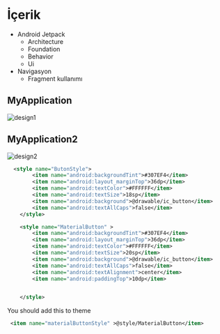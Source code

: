 # İçerik
- Android Jetpack
  - Architecture
  - Foundation
  - Behavior
  - Ui
- Navigasyon 
  - Fragment kullanımı
## MyApplication
![design1](https://user-images.githubusercontent.com/41166029/164555375-751405b0-96ac-43b5-8239-5b150fb5bb4f.gif)


## MyApplication2

![design2](https://user-images.githubusercontent.com/41166029/164555276-095ff12c-4bf2-4cbd-81aa-ece3a6153885.gif)



```xml
  <style name="ButonStyle">
        <item name="android:backgroundTint">#307EF4</item>
        <item name="android:layout_marginTop">36dp</item>
        <item name="android:textColor">#FFFFFF</item>
        <item name="android:textSize">18sp</item>
        <item name="android:background">@drawable/ic_button</item>
        <item name="android:textAllCaps">false</item>
    </style>

    <style name="MaterialButton" >
        <item name="android:backgroundTint">#307EF4</item>
        <item name="android:layout_marginTop">36dp</item>
        <item name="android:textColor">#FFFFFF</item>
        <item name="android:textSize">20sp</item>
        <item name="android:background">@drawable/ic_button</item>
        <item name="android:textAllCaps">false</item>
        <item name="android:textAlignment">center</item>
        <item name="android:paddingTop">10dp</item>


    </style>

```

You should add this to theme
```xml
 <item name="materialButtonStyle" >@style/MaterialButton</item>
```

